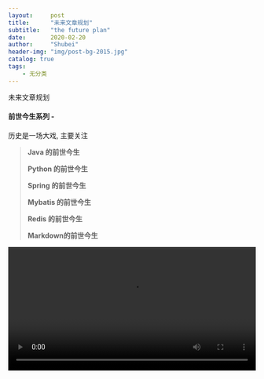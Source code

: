 ```yaml
---
layout:     post
title:      "未来文章规划"
subtitle:   "the future plan"
date:       2020-02-20
author:     "Shubei"
header-img: "img/post-bg-2015.jpg"
catalog: true
tags:
    - 无分类
---
```


未来文章规划

#### 前世今生系列 - 
历史是一场大戏, 主要关注

> __Java 的前世今生__
>
> __Python 的前世今生__
>
> __Spring 的前世今生__
>
> __Mybatis 的前世今生__
>
> __Redis 的前世今生__
>
> __Markdown的前世今生__

<video src="http://qiniu.swarma.org/newUser.mp4" controls="controls" width="100%" height="auto"/>
